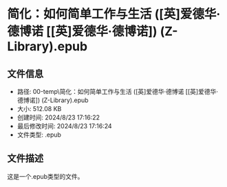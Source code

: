 ﻿# 简化：如何简单工作与生活 ([英]爱德华·德博诺 [[英]爱德华·德博诺]) (Z-Library).epub

## 文件信息
- 路径: 00-temp\简化：如何简单工作与生活 ([英]爱德华·德博诺 [[英]爱德华·德博诺]) (Z-Library).epub
- 大小: 512.08 KB
- 创建时间: 2024/8/23 17:16:22
- 最后修改时间: 2024/8/23 17:16:24
- 文件类型: .epub

## 文件描述
这是一个.epub类型的文件。

